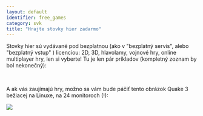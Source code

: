```yaml
---
layout: default
identifier: free_games
category: svk
title: "Hrajte stovky hier zadarmo"
---
```


Stovky hier sú vydávané pod bezplatnou (ako v "bezplatný servis", alebo "bezplatný vstup" ) licenciou: 2D, 3D, hlavolamy, vojnové hry, online multiplayer hry, len si vyberte! Tu je len pár príkladov (kompletný zoznam by bol nekonečný): 

<div id="items">



<br class="clearboth" />


A ak vás zaujímajú hry, možno sa vám bude páčiť tento obrázok Quake 3 bežiacej na Linuxe, na 24 monitoroch (!):

<a href="/img/quake_24_screens.jpg"><img src="/img/quake_24_screens_thumbnail.jpg" /></a>




